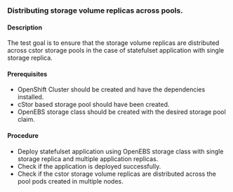 ### Distributing storage volume replicas across pools.

#### Description
The test goal is to ensure that the storage volume replicas are distributed across cstor storage pools in the case of statefulset application with single storage replica.

#### Prerequisites
- OpenShift Cluster should be created and have the dependencies installed.
- cStor based storage pool should have been created.
- OpenEBS storage class should be created with the desired storage pool claim.

#### Procedure
- Deploy statefulset application using OpenEBS storage class with single storage replica and multiple application replicas.
- Check if the application is deployed successfully.
- Check if the cstor storage volume replicas are distributed across the pool pods created in multiple nodes.

